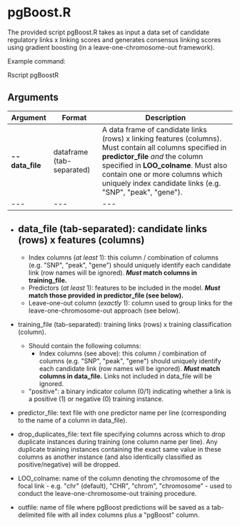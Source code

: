 # pgBoost.R

The provided script pgBoost.R takes as input a data set of candidate regulatory links x linking scores and generates consensus linking scores using gradient boosting (in a leave-one-chromosome-out framework).

Example command: 

Rscript pgBoostR

## Arguments

Argument | Format | Description |
--- | --- | --- |
__--data_file__ | dataframe (tab-separated) | A data frame of candidate links (rows) x linking features (columns). Must contain all columns specified in __predictor_file__ _and_ the column specified in __LOO_colname__. Must also contain one or more columns which uniquely index candidate links (e.g. "SNP", "peak", "gene"). |
--- | --- | --- |

- data_file (tab-separated): candidate links (rows) x features (columns)
  - 
    - Index columns (_at least_ 1): this column / combination of columns (e.g. "SNP", "peak", "gene") should uniquely identify each candidate link (row names will be ignored). **_Must_ match columns in training_file.**
    - Predictors (_at least_ 1): features to be included in the model. **_Must_ match those provided in predictor_file (see below).**
    - Leave-one-out column (_exactly_ 1): column used to group links for the leave-one-chromosome-out approach (see below).
 
- training_file (tab-separated): training links (rows) x training classification (column).
  - Should contain the following columns:
    - Index columns (see above): this column / combination of columns (e.g. "SNP", "peak", "gene") should uniquely identify each candidate link (row names will be ignored). **_Must_ match columns in data_file.** Links not included in data_file will be ignored.
  - "positive": a binary indicator column (0/1) indicating whether a link is a positive (1) or negative (0) training instance.
 

 
- predictor_file: text file with one predictor name per line (corresponding to the name of a column in data_file).

- drop_duplicates_file: text file specifying columns across which to drop duplicate instances during training (one column name per line). Any duplicate training instances containing the exact same value in these columns as another instance (and also identically classified as positive/negative) will be dropped.

- LOO_colname: name of the column denoting the chromosome of the focal link - e.g. "chr" (default), "CHR", "chrom", "chromosome" - used to conduct the leave-one-chromosome-out training procedure.

- outfile: name of file where pgBoost predictions will be saved as a tab-delimited file with all index columns plus a "pgBoost" column.
